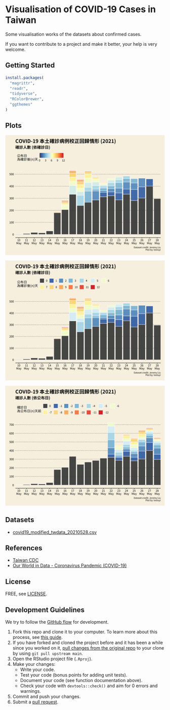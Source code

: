 # Visualisation of COVID-19 Cases in Taiwan

Some visualisation works of the datasets about confirmed cases.

If you want to contribute to a project and make it better, your help is very welcome.

## Getting Started

```R
install.packages(
  "magrittr",
  "readr",
  "tidyverse",
  "RColorBrewer",
  "ggthemes"
)
```

## Plots

![img/p2.png](img/p1.png)

![img/p2.png](img/p2.png)

![img/p3.png](img/p3.png)

## Datasets

- [covid19_modified_twdata_20210528.csv](https://drive.google.com/file/d/1vyNYDtiNAIwHGKo31cjjMys7hi6OxJuu/view?fbclid=IwAR0RzHfE9JRL4wfW-quXSrX5dcAJ_8mNMHhOSBFE8I__d5KppdW9NiNPw9k)

## References

- [Taiwan CDC](https://www.cdc.gov.tw/)
- [Our World in Data - Coronavirus Pandemic (COVID-19)](https://ourworldindata.org/coronavirus)

## License

FREE, see [LICENSE](./LICENSE).

## Development Guidelines

We try to follow the [GitHub flow](https://guides.github.com/introduction/flow/) for development.

1. Fork this repo and clone it to your computer. To learn more about this process, see [this guide](https://guides.github.com/activities/forking/).
2. If you have forked and cloned the project before and it has been a while since you worked on it, [pull changes from the original repo](https://docs.github.com/en/github/collaborating-with-pull-requests/working-with-forks/merging-an-upstream-repository-into-your-fork) to your clone by using `git pull upstream main`.
3. Open the RStudio project file (`.Rproj`).
4. Make your changes:
    - Write your code.
    - Test your code (bonus points for adding unit tests).
    - Document your code (see function documentation above).
    - Check your code with `devtools::check()` and aim for 0 errors and warnings.
5. Commit and push your changes.
6. Submit a [pull request](https://guides.github.com/activities/forking/#making-a-pull-request).
